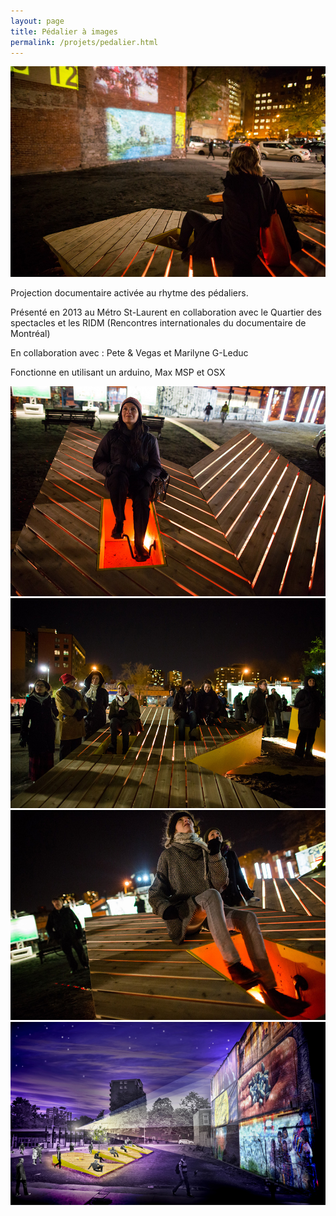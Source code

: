 ```yaml
---
layout: page
title: Pédalier à images
permalink: /projets/pedalier.html
---
```

![pedalier](../../assets/img/img_pedalier_01.jpg)

Projection documentaire activée au rhytme des pédaliers.

Présenté en 2013 au Métro St-Laurent en collaboration avec le Quartier des spectacles et les RIDM  (Rencontres internationales du documentaire de Montréal)

En collaboration avec :
Pete & Vegas et
Marilyne G-Leduc

Fonctionne en utilisant un arduino, Max MSP et OSX

![pedalier](../../assets/img/img_pedalier_02.jpg)
![pedalier](../../assets/img/img_pedalier_03.jpg)
![pedalier](../../assets/img/img_pedalier_04.jpg)
![pedalier](../../assets/img/img_pedalier_05.jpg)
